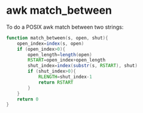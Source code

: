 # awk match_between

To do a POSIX awk match between two strings:

```awk
function match_between(s, open, shut){
    open_index=index(s, open)
    if (open_index>0){
        open_length=length(open)
        RSTART=open_index+open_length
        shut_index=index(substr(s, RSTART), shut)
        if (shut_index>0){
            RLENGTH=shut_index-1
            return RSTART
        }
    }
    return 0
}
```
